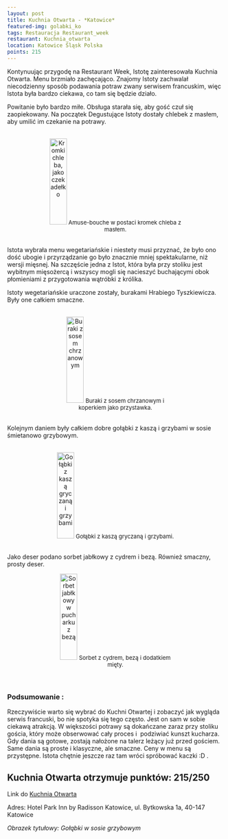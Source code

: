 ```yaml
---
layout: post
title: Kuchnia Otwarta - *Katowice*
featured-img: golabki_ko
tags: Restauracja Restaurant_week
restaurant: Kuchnia_otwarta
location: Katowice Śląsk Polska
points: 215
---
```

Kontynuując przygodę na Restaurant Week, Istotę zainteresowała Kuchnia Otwarta.
 Menu brzmiało zachęcająco. Znajomy Istoty zachwalał niecodzienny sposób podawania potraw zwany serwisem francuskim,
  więc Istota była bardzo ciekawa, co tam się będzie działo.

Powitanie było bardzo miłe. Obsługa starała się, aby gość czuł się zaopiekowany.
Na początek Degustujące Istoty dostały chlebek z masłem, aby umilić im czekanie na potrawy.
<br />&ensp;&ensp;&ensp;
<center><div style="width:65%">
 <img src="{{site.img_url}}/assets/img/posts/kuchnia_otwarta.jpg" alt="Kromki chleba, jako czekadełko" height="200px" width="40px" />
 <font size="2">
    Amuse-bouche w postaci kromek chleba z masłem.
 </font>
</div></center>
<br />

Istota wybrała menu wegetariańskie i&nbsp;niestety musi przyznać, że&nbsp;było ono dość ubogie i&nbsp;przyrządzanie
go było znacznie mniej spektakularne, niż wersji mięsnej. Na szczęście jedna z Istot,
 która była przy stoliku jest wybitnym mięsożercą i&nbsp;wszyscy mogli się nacieszyć buchającymi obok płomieniami z&nbsp;przygotowania wątróbki z królika.

Istoty wegetariańskie uraczone zostały, burakami Hrabiego Tyszkiewicza. Były one całkiem smaczne.
<br />&ensp;&ensp;&ensp;
<center><div style="width:55%">
 <img src="{{site.img_url}}/assets/img/posts/buraczki_ko.jpg" alt="Buraki z sosem chrzanowym" height="200px" width="40px" />
 <font size="2">
     Buraki z sosem chrzanowym i koperkiem jako przystawka.
 </font>
</div></center>
<br />

Kolejnym daniem były całkiem dobre gołąbki z&nbsp;kaszą i&nbsp;grzybami w&nbsp;sosie śmietanowo grzybowym.
<br />&ensp;&ensp;&ensp;
<center><div style="width:55%">
 <img src="{{site.img_url}}/assets/img/posts/golabki_ko.jpg" alt="Gołąbki z kaszą gryczaną i grzybami" height="200px" width="40px" />
 <font size="2">
     Gołąbki z kaszą gryczaną i grzybami.
 </font>
</div></center>
<br />

Jako deser podano sorbet jabłkowy z cydrem i&nbsp;bezą. Również smaczny, prosty deser.
<center><div style="width:55%">
 <img src="{{site.img_url}}/assets/img/posts/sorbet_ko.jpg" alt="Sorbet jabłkowy w pucharku z bezą" height="200px" width="40px" />

 <font size="2">
Sorbet z cydrem, bezą i dodatkiem mięty.
 </font>
</div></center>
<br />&ensp;&ensp;&ensp;

### Podsumowanie :
Rzeczywiście warto się wybrać do Kuchni Otwartej i&nbsp;zobaczyć jak  wygląda serwis francuski,
 bo nie spotyka się tego często. Jest on sam w&nbsp;sobie ciekawą atrakcją. W&nbsp;większości potrawy są dokańczane
 zaraz przy stoliku gościa, który może obserwować cały proces i&nbsp; podziwiać kunszt kucharza. Gdy dania są gotowe,
 zostają nałożone na talerz leżący już przed gościem.
 Same dania są proste i&nbsp;klasyczne, ale smaczne. Ceny w&nbsp;menu są przystępne.
 Istota chętnie jeszcze raz tam wróci spróbować kaczki :D .

## Kuchnia Otwarta otrzymuje punktów: **215/250**
Link do [Kuchnia Otwarta]

Adres: Hotel Park Inn by Radisson Katowice,
ul. Bytkowska 1a,
40-147 Katowice

_Obrazek tytułowy: Gołąbki w&nbsp;sosie grzybowym_

[Kuchnia Otwarta]: https://www.kuchniaotwarta.eu/